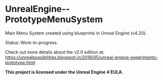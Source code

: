 # UnrealEngine--PrototypeMenuSystem
Main Menu System created using blueprints in Unreal Engine (v4.20).

Status: Work-in-progress.

Check out more details about the v2.0 edition at: https://unrealpossibilities.blogspot.in/2018/05/unreal-engine-experiments-prototype.html

**This project is licensed under the Unreal Engine 4 EULA.**
